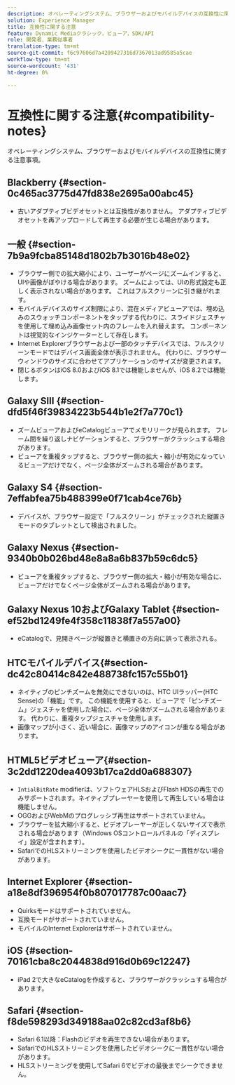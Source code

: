 ```yaml
---
description: オペレーティングシステム、ブラウザーおよびモバイルデバイスの互換性に関する注意事項。
solution: Experience Manager
title: 互換性に関する注意
feature: Dynamic Mediaクラシック，ビューア，SDK/API
role: 開発者、業務従事者
translation-type: tm+mt
source-git-commit: f6c97606d7a4209427316d7367013ad9585a5cae
workflow-type: tm+mt
source-wordcount: '431'
ht-degree: 0%

---
```



# 互換性に関する注意{#compatibility-notes}

<!-- Updated January 13,2021 from https://wiki.corp.adobe.com/pages/viewpage.action?spaceKey=scene7qa&title=s7Viewers%2C+S7SDK%2C+S7OnDemand+Release+Notes - Contact is Sasha -->

オペレーティングシステム、ブラウザーおよびモバイルデバイスの互換性に関する注意事項。

## Blackberry {#section-0c465ac3775d47fd838e2695a00abc45}

* 古いアダプティブビデオセットとは互換性がありません。 アダプティブビデオセットを再アップロードして再生する必要が生じる場合があります。

## 一般 {#section-7b9a9fcba85148d1802b7b3016b48e02}

* ブラウザー側での拡大縮小により、ユーザーがページにズームインすると、UIや画像がぼやける場合があります。 ズームによっては、UIの形式設定も正しく表示されない場合があります。 これはフルスクリーンに引き継がれます。
* モバイルデバイスのサイズ制限により、混在メディアビューアでは、埋め込みのスウォッチコンポーネントをタップする代わりに、スライドジェスチャを使用して埋め込み画像セット内のフレームを入れ替えます。 コンポーネントは視覚的なインジケーターとして存在します。
* Internet Explorerブラウザーおよび一部のタッチデバイスでは、フルスクリーンモードではデバイス画面全体が表示されません。 代わりに、ブラウザーウィンドウのサイズに合わせてアプリケーションのサイズが変更されます。
* 閉じるボタンはiOS 8.0およびiOS 8.1では機能しませんが、iOS 8.2では機能します。

## Galaxy SIII {#section-dfd5f46f39834223b544b1e2f7a770c1}

* ズームビューアおよびeCatalogビューアでメモリリークが見られます。 フレーム間を繰り返しナビゲーションすると、ブラウザーがクラッシュする場合があります。
* ビューアを重複タップすると、ブラウザー側の拡大・縮小が有効になっているビューアだけでなく、ページ全体がズームされる場合があります。

## Galaxy S4 {#section-7effabfea75b488399e0f71cab4ce76b}

* デバイスが、ブラウザー設定で「フルスクリーン」がチェックされた縦置きモードのタブレットとして検出されました。

## Galaxy Nexus {#section-9340b0b026bd48e8a8a6b837b59c6dc5}

* ビューアを重複タップすると、ブラウザー側の拡大・縮小が有効な場合に、ビューアだけでなくページ全体がズームされる場合があります。

## Galaxy Nexus 10およびGalaxy Tablet {#section-ef52bd1249fe4f358c11838f7a557a00}

* eCatalogで、見開きページが縦置きと横置きの方向に誤って表示される。

## HTCモバイルデバイス{#section-dc42c80414c842e488738fc157c55b01}

* ネイティブのピンチズームを無効にできないのは、HTC UIラッパー(HTC Sense)の「機能」です。 この機能を使用すると、ビューアで「ピンチズーム」ジェスチャを使用した場合に、ページ全体がズームされる場合があります。 代わりに、重複タップジェスチャを使用します。
* 画像マップが小さく、近い場合に、画像マップのアイコンが重なる場合があります。

## HTML5ビデオビューア{#section-3c2dd1220dea4093b17ca2dd0a688307}

* `IntialBitRate` modifierは、ソフトウェアHLSおよびFlash HDSの再生でのみサポートされます。ネイティブプレーヤーを使用して再生している場合は機能しません。
* OGGおよびWebMのプログレッシブ再生はサポートされていません。
* ブラウザーを拡大縮小すると、ビデオプレーヤーが正しくないサイズで表示される場合があります（Windows OSコントロールパネルの「ディスプレイ」設定が含まれます）。
* SafariでのHLSストリーミングを使用したビデオシークに一貫性がない場合があります。

## Internet Explorer {#section-a18e8df396954f0b807017787c00aac7}

* Quirksモードはサポートされていません。
* 互換モードがサポートされていません。
* モバイルのInternet Explorerはサポートされていません。

## iOS {#section-70161cba8c2044838d916d0b69c12247}

* iPad 2で大きなeCatalogを作成すると、ブラウザーがクラッシュする場合があります。

## Safari {#section-f8de598293d349188aa02c82cd3af8b6}

* Safari 6.1以降：Flashのビデオを再生できない場合があります。
* SafariでのHLSストリーミングを使用したビデオシークに一貫性がない場合があります。
* HLSストリーミングを使用してSafari 6でビデオの最後までシークできません。
